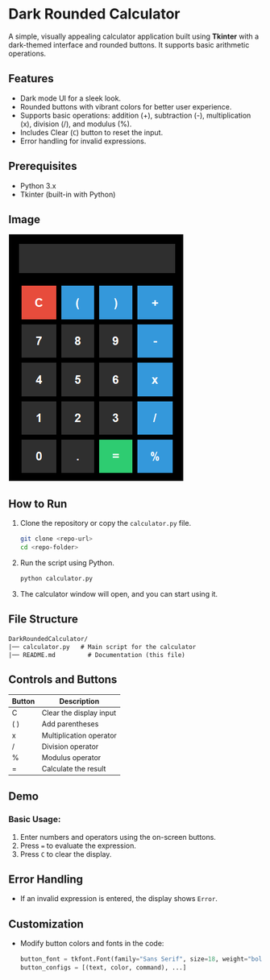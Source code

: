 # Dark Rounded Calculator

A simple, visually appealing calculator application built using **Tkinter** with a dark-themed interface and rounded buttons. It supports basic arithmetic operations.

## Features

- Dark mode UI for a sleek look.
- Rounded buttons with vibrant colors for better user experience.
- Supports basic operations: addition (+), subtraction (-), multiplication (x), division (/), and modulus (%).
- Includes Clear (`C`) button to reset the input.
- Error handling for invalid expressions.


## Prerequisites

- Python 3.x
- Tkinter (built-in with Python)

## Image



![Calculator Screenshot](view.png)

## How to Run

1. Clone the repository or copy the `calculator.py` file.
   ```bash
   git clone <repo-url>
   cd <repo-folder>
   ```

2. Run the script using Python.
   ```bash
   python calculator.py
   ```

3. The calculator window will open, and you can start using it.

## File Structure

```
DarkRoundedCalculator/
|── calculator.py   # Main script for the calculator
|── README.md         # Documentation (this file)
```

## Controls and Buttons

| Button | Description              |
|--------|--------------------------|
| C      | Clear the display input  |
| ( )    | Add parentheses          |
| x      | Multiplication operator  |
| /      | Division operator        |
| %      | Modulus operator         |
| =      | Calculate the result     |

## Demo

### Basic Usage:
1. Enter numbers and operators using the on-screen buttons.
2. Press `=` to evaluate the expression.
3. Press `C` to clear the display.

## Error Handling
- If an invalid expression is entered, the display shows `Error`.

## Customization

- Modify button colors and fonts in the code:
  ```python
  button_font = tkfont.Font(family="Sans Serif", size=18, weight="bold")
  button_configs = [(text, color, command), ...]
  ```

